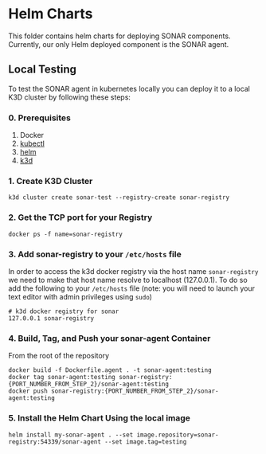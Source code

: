 # Helm Charts

This folder contains helm charts for deploying SONAR components. Currently, our only Helm deployed component is the SONAR agent.

## Local Testing

To test the SONAR agent in kubernetes locally you can deploy it to a local K3D cluster by following these steps:

### 0. Prerequisites

1. Docker
2. [kubectl](https://kubernetes.io/docs/tasks/tools/)
3. [helm](https://helm.sh/docs/intro/install/)
4. [k3d](https://k3d.io/)

### 1. Create K3D Cluster

```shell
k3d cluster create sonar-test --registry-create sonar-registry
```

### 2. Get the TCP port for your Registry

```shell
docker ps -f name=sonar-registry
```

### 3. Add sonar-registry to your `/etc/hosts` file

In order to access the k3d docker registry via the host name `sonar-registry` we need to make that host name resolve to localhost (127.0.0.1). To do so add the following to your `/etc/hosts` file (note: you will need to launch your text editor with admin privileges using `sudo`)

```
# k3d docker registry for sonar
127.0.0.1 sonar-registry
```

### 4. Build, Tag, and Push your sonar-agent Container

From the root of the repository

```shell
docker build -f Dockerfile.agent . -t sonar-agent:testing
docker tag sonar-agent:testing sonar-registry:{PORT_NUMBER_FROM_STEP_2}/sonar-agent:testing
docker push sonar-registry:{PORT_NUMBER_FROM_STEP_2}/sonar-agent:testing
```

### 5. Install the Helm Chart Using the local image

```shell
helm install my-sonar-agent . --set image.repository=sonar-registry:54339/sonar-agent --set image.tag=testing
```
